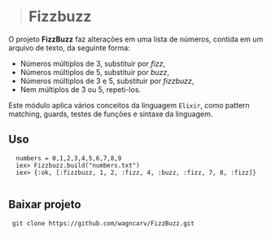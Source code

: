 > # Fizzbuzz

O projeto **FizzBuzz** faz alterações em uma lista de números, contida em um arquivo de texto, da seguinte forma:

 - Números múltiplos de 3, substituir por *fizz*,
 - Números múltiplos de 5, substituir por *buzz*,
 - Números múltiplos de 3 e 5, substituir por *fizzbuzz*,
 - Nem múltiplos de 3 ou 5, repeti-los.

Este módulo aplica vários conceitos da linguagem ```Elixir```, como pattern matching, guards, testes de funções e sintaxe da linguagem.

## Uso
```
  numbers = 0,1,2,3,4,5,6,7,8,9
  iex> Fizzbuzz.build("numbers.txt")
  iex> {:ok, [:fizzbuzz, 1, 2, :fizz, 4, :buzz, :fizz, 7, 8, :fizz]}
    
 ```

## Baixar projeto

```git
 git clone https://github.com/wagncarv/FizzBuzz.git
```

